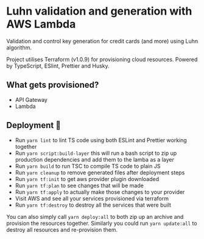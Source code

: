 # Luhn validation and generation with AWS Lambda

Validation and control key generation for credit cards (and more) using Luhn algorithm.

Project utilises Terraform (v1.0.9) for provisioning cloud resources. Powered by TypeScript, ESlint, Prettier and Husky.

## What gets provisioned?

- API Gateway
- Lambda

## Deployment 🚀

- Run `yarn lint` to lint TS code using both ESLint and Prettier working together
- Run `yarn script:build-layer` this will run a bash script to zip up production dependencies and add them to the lamba as a layer
- Run `yarn build` to run TSC to compile TS code to plain JS
- Run `yarn cleanup` to remove generated files after deployment steps
- Run `yarn tf:init` to get aws provider plugin downloaded
- Run `yarn tf:plan` to see changes that will be made
- Run `yarn tf:apply` to actually make those changes to your provider
- Visit AWS and see all your services provisioned via terraform
- Run `yarn tf:destroy` to destroy all the services that were built

You can also simply call `yarn deploy:all` to both zip up an archive and provision the resources together. Similarly you could run `yarn update:all` to destroy all resources and re-provision them.

